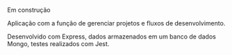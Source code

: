 Em construção

Aplicação com a função de gerenciar projetos e fluxos de desenvolvimento.

Desenvolvido com Express, dados armazenados em um banco de dados Mongo, testes realizados com Jest.
